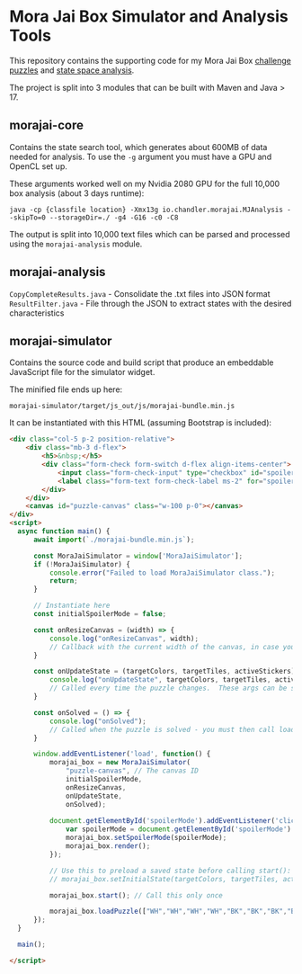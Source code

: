 # Mora Jai Box Simulator and Analysis Tools

This repository contains the supporting code for my Mora Jai Box [challenge puzzles](https://chandler.io/posts/2025/07/mora-jai-box-simulator) and [state space analysis](https://chandler.io/posts/2025/07/mora-jai-box-solution-space-analysis/).

The project is split into 3 modules that can be built with Maven and Java > 17.

## morajai-core

Contains the state search tool, which generates about 600MB of data needed for analysis.  To use the `-g` argument you must have a GPU and OpenCL set up.

These arguments worked well on my Nvidia 2080 GPU for the full 10,000 box analysis (about 3 days runtime):

```java -cp {classfile location} -Xmx13g io.chandler.morajai.MJAnalysis --skipTo=0 --storageDir=./ -g4 -G16 -c0 -C8```

The output is split into 10,000 text files which can be parsed and processed using the `morajai-analysis` module.

## morajai-analysis

`CopyCompleteResults.java` - Consolidate the .txt files into JSON format
`ResultFilter.java` - File through the JSON to extract states with the desired characteristics

## morajai-simulator

Contains the source code and build script that produce an embeddable JavaScript file for the simulator widget.

The minified file ends up here:

```morajai-simulator/target/js_out/js/morajai-bundle.min.js```

It can be instantiated with this HTML (assuming Bootstrap is included):

```html
<div class="col-5 p-2 position-relative">
    <div class="mb-3 d-flex">
        <h5>&nbsp;</h5>
        <div class="form-check form-switch d-flex align-items-center">
            <input class="form-check-input" type="checkbox" id="spoilerMode">
            <label class="form-text form-check-label ms-2" for="spoilerMode">Spoiler Mode</label>
        </div>
    </div>
    <canvas id="puzzle-canvas" class="w-100 p-0"></canvas>
</div>
<script>
  async function main() {
      await import(`./morajai-bundle.min.js`);

      const MoraJaiSimulator = window['MoraJaiSimulator'];
      if (!MoraJaiSimulator) {
          console.error("Failed to load MoraJaiSimulator class.");
          return;
      }

      // Instantiate here
      const initialSpoilerMode = false;

      const onResizeCanvas = (width) => {
          console.log("onResizeCanvas", width);
          // Callback with the current width of the canvas, in case you need to resize anything else
      }

      const onUpdateState = (targetColors, targetTiles, activeStickers) => {
          console.log("onUpdateState", targetColors, targetTiles, activeStickers);
          // Called every time the puzzle changes.  These args can be stored and passed back to setInitialState if needed
      }

      const onSolved = () => {
          console.log("onSolved");
          // Called when the puzzle is solved - you must then call loadPuzzle(...) to reset it
      }

      window.addEventListener('load', function() {
          morajai_box = new MoraJaiSimulator(
              "puzzle-canvas", // The canvas ID
              initialSpoilerMode,
              onResizeCanvas,
              onUpdateState,
              onSolved);
          
          document.getElementById('spoilerMode').addEventListener('click', function() {
              var spoilerMode = document.getElementById('spoilerMode').checked;
              morajai_box.setSpoilerMode(spoilerMode);
              morajai_box.render();
          });

          // Use this to preload a saved state before calling start():
          // morajai_box.setInitialState(targetColors, targetTiles, activeStickers);

          morajai_box.start(); // Call this only once

          morajai_box.loadPuzzle(["WH","WH","WH","WH","BK","BK","BK","BK","WH"], ["WH","WH","BK","WH"]);
      });
  }

  main();

</script>
```

